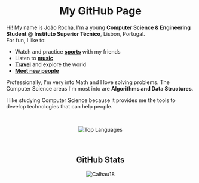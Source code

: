 <div align="center">

# My GitHub Page

<div align="left">

Hi! My name is João Rocha, I'm a young **Computer Science & Engineering Student** @ **Instituto Superior Técnico**, Lisbon, Portugal.  
For fun, I like to:
- Watch and practice [**sports**](color:green) with my friends
- Listen to [**music**](color:orange)
- [**Travel**](color:yellow) and explore the world
- [**Meet new people**](color:blue)

Professionally, I'm very into Math and I love solving problems. The Computer Science areas I'm most into are **Algorithms and Data Structures**.

I like studying Computer Science because it provides me the tools to develop technologies that can help people.

<div align="center">

<br>

![Top Languages](https://github-readme-stats.vercel.app/api/top-langs/?username=Calhau18&layout=compact&theme=dark&langs_count=6)

<br>

## GitHub Stats

<p align="center"><img src="https://github-readme-streak-stats.herokuapp.com/?user=Calhau18&theme=dark" alt="Calhau18"/></p>

